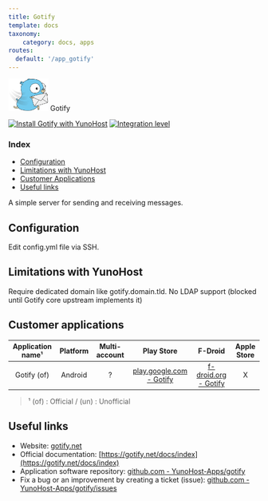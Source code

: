 ```yaml
---
title: Gotify
template: docs
taxonomy:
    category: docs, apps
routes:
  default: '/app_gotify'
---
```


<img src="/images/gotify_logo.png" width="80px" alt="Gotify's logo"> Gotify

[![Install Gotify with YunoHost](https://install-app.yunohost.org/install-with-yunohost.png)](https://install-app.yunohost.org/?app=gotify) [![Integration level](https://dash.yunohost.org/integration/gotify.svg)](https://dash.yunohost.org/appci/app/gotify)

### Index

- [Configuration](#configuration)
- [Limitations with YunoHost](#limitations-with-yunohost)
- [Customer Applications](#customer-applications)
- [Useful links](#useful-links)

A simple server for sending and receiving messages.

## Configuration

Edit config.yml file via SSH.

## Limitations with YunoHost

Require dedicated domain like gotify.domain.tld.
No LDAP support (blocked until Gotify core upstream implements it)

## Customer applications

| Application name¹  | Platform | Multi-account | Play Store | F-Droid | Apple Store |
|:--------------------:|:--------:|:-------------:|:----------:|:-------:|:-----------:|
| Gotify (of) | Android | ? | [play.google.com - Gotify](https://play.google.com/store/apps/details?id=com.github.gotify) | [f-droid.org - Gotify](https://f-droid.org/de/packages/com.github.gotify/) | X |

> ¹ (of) : Official / (un) : Unofficial

## Useful links

+ Website: [gotify.net](https://gotify.net/)
+ Official documentation: [https://gotify.net/docs/index](https://gotify.net/docs/index)
+ Application software repository: [github.com - YunoHost-Apps/gotify](https://github.com/YunoHost-Apps/gotify_ynh)
+ Fix a bug or an improvement by creating a ticket (issue): [github.com - YunoHost-Apps/gotify/issues](https://github.com/YunoHost-Apps/gotify_ynh/issues)
